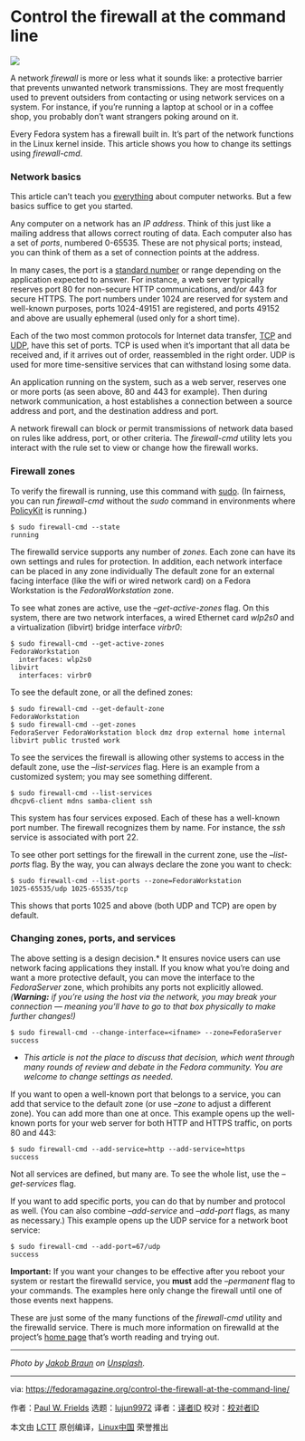 [#]: collector: (lujun9972)
[#]: translator: (tinyeyeser )
[#]: reviewer: ( )
[#]: publisher: ( )
[#]: url: ( )
[#]: subject: (Control the firewall at the command line)
[#]: via: (https://fedoramagazine.org/control-the-firewall-at-the-command-line/)
[#]: author: (Paul W. Frields https://fedoramagazine.org/author/pfrields/)

Control the firewall at the command line
======

![][1]

A network _firewall_ is more or less what it sounds like: a protective barrier that prevents unwanted network transmissions. They are most frequently used to prevent outsiders from contacting or using network services on a system. For instance, if you’re running a laptop at school or in a coffee shop, you probably don’t want strangers poking around on it.

Every Fedora system has a firewall built in. It’s part of the network functions in the Linux kernel inside. This article shows you how to change its settings using _firewall-cmd_.

### Network basics

This article can’t teach you [everything][2] about computer networks. But a few basics suffice to get you started.

Any computer on a network has an _IP address_. Think of this just like a mailing address that allows correct routing of data. Each computer also has a set of _ports_, numbered 0-65535. These are not physical ports; instead, you can think of them as a set of connection points at the address.

In many cases, the port is a [standard number][3] or range depending on the application expected to answer. For instance, a web server typically reserves port 80 for non-secure HTTP communications, and/or 443 for secure HTTPS. The port numbers under 1024 are reserved for system and well-known purposes, ports 1024-49151 are registered, and ports 49152 and above are usually ephemeral (used only for a short time).

Each of the two most common protocols for Internet data transfer, [TCP][4] and [UDP][5], have this set of ports. TCP is used when it’s important that all data be received and, if it arrives out of order, reassembled in the right order. UDP is used for more time-sensitive services that can withstand losing some data.

An application running on the system, such as a web server, reserves one or more ports (as seen above, 80 and 443 for example). Then during network communication, a host establishes a connection between a source address and port, and the destination address and port.

A network firewall can block or permit transmissions of network data based on rules like address, port, or other criteria. The _firewall-cmd_ utility lets you interact with the rule set to view or change how the firewall works.

### Firewall zones

To verify the firewall is running, use this command with [sudo][6]. (In fairness, you can run _firewall-cmd_ without the _sudo_ command in environments where [PolicyKit][7] is running.)

```
$ sudo firewall-cmd --state
running
```

The firewalld service supports any number of _zones_. Each zone can have its own settings and rules for protection. In addition, each network interface can be placed in any zone individually The default zone for an external facing interface (like the wifi or wired network card) on a Fedora Workstation is the _FedoraWorkstation_ zone.

To see what zones are active, use the _–get-active-zones_ flag. On this system, there are two network interfaces, a wired Ethernet card _wlp2s0_ and a virtualization (libvirt) bridge interface _virbr0_:

```
$ sudo firewall-cmd --get-active-zones
FedoraWorkstation
  interfaces: wlp2s0
libvirt
  interfaces: virbr0
```

To see the default zone, or all the defined zones:

```
$ sudo firewall-cmd --get-default-zone
FedoraWorkstation
$ sudo firewall-cmd --get-zones
FedoraServer FedoraWorkstation block dmz drop external home internal libvirt public trusted work
```

To see the services the firewall is allowing other systems to access in the default zone, use the _–list-services_ flag. Here is an example from a customized system; you may see something different.

```
$ sudo firewall-cmd --list-services
dhcpv6-client mdns samba-client ssh
```

This system has four services exposed. Each of these has a well-known port number. The firewall recognizes them by name. For instance, the _ssh_ service is associated with port 22.

To see other port settings for the firewall in the current zone, use the _–list-ports_ flag. By the way, you can always declare the zone you want to check:

```
$ sudo firewall-cmd --list-ports --zone=FedoraWorkstation
1025-65535/udp 1025-65535/tcp
```

This shows that ports 1025 and above (both UDP and TCP) are open by default.

### Changing zones, ports, and services

The above setting is a design decision.* It ensures novice users can use network facing applications they install. If you know what you’re doing and want a more protective default, you can move the interface to the _FedoraServer_ zone, which prohibits any ports not explicitly allowed. _(**Warning:** if you’re using the host via the network, you may break your connection — meaning you’ll have to go to that box physically to make further changes!)_

```
$ sudo firewall-cmd --change-interface=<ifname> --zone=FedoraServer
success
```

* _This article is not the place to discuss that decision, which went through many rounds of review and debate in the Fedora community. You are welcome to change settings as needed._

If you want to open a well-known port that belongs to a service, you can add that service to the default zone (or use _–zone_ to adjust a different zone). You can add more than one at once. This example opens up the well-known ports for your web server for both HTTP and HTTPS traffic, on ports 80 and 443:

```
$ sudo firewall-cmd --add-service=http --add-service=https
success
```

Not all services are defined, but many are. To see the whole list, use the _–get-services_ flag.

If you want to add specific ports, you can do that by number and protocol as well. (You can also combine _–add-service_ and _–add-port_ flags, as many as necessary.) This example opens up the UDP service for a network boot service:

```
$ sudo firewall-cmd --add-port=67/udp
success
```

**Important:** If you want your changes to be effective after you reboot your system or restart the firewalld service, you **must** add the _–permanent_ flag to your commands. The examples here only change the firewall until one of those events next happens.

These are just some of the many functions of the _firewall-cmd_ utility and the firewalld service. There is much more information on firewalld at the project’s [home page][8] that’s worth reading and trying out.

* * *

_Photo by [Jakob Braun][9] on [Unsplash][10]._

--------------------------------------------------------------------------------

via: https://fedoramagazine.org/control-the-firewall-at-the-command-line/

作者：[Paul W. Frields][a]
选题：[lujun9972][b]
译者：[译者ID](https://github.com/译者ID)
校对：[校对者ID](https://github.com/校对者ID)

本文由 [LCTT](https://github.com/LCTT/TranslateProject) 原创编译，[Linux中国](https://linux.cn/) 荣誉推出

[a]: https://fedoramagazine.org/author/pfrields/
[b]: https://github.com/lujun9972
[1]: https://fedoramagazine.org/wp-content/uploads/2020/03/firewall-cmd-816x345.jpg
[2]: https://en.wikipedia.org/wiki/Portal:Internet
[3]: https://en.wikipedia.org/wiki/List_of_TCP_and_UDP_port_numbers
[4]: https://en.wikipedia.org/wiki/Transmission_Control_Protocol
[5]: https://en.wikipedia.org/wiki/User_Datagram_Protocol
[6]: https://fedoramagazine.org/howto-use-sudo/
[7]: https://en.wikipedia.org/wiki/Polkit
[8]: https://firewalld.org/
[9]: https://unsplash.com/@jakobustrop?utm_source=unsplash&utm_medium=referral&utm_content=creditCopyText
[10]: https://unsplash.com/s/photos/brick-wall?utm_source=unsplash&utm_medium=referral&utm_content=creditCopyText
